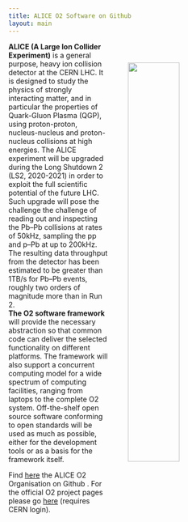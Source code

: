 ```yaml
---
title: ALICE O2 Software on Github
layout: main
---
```


<img src="{{site.baseurl}}/images/o2logo.png" style="width: 45%; margin: 40px 40px; float: right;"/>

<p style="text-align: justify;">

<strong>ALICE  (A  Large  Ion   Collider  Experiment)</strong>  is  a  general
purpose,  heavy ion  collision detector  at the  CERN LHC.  It is  designed to
study  the physics  of  strongly  interacting matter,  and  in particular  the
properties of  Quark-Gluon Plasma (QGP), using  proton-proton, nucleus-nucleus
and proton-nucleus collisions  at high energies. The ALICE  experiment will be
upgraded during the  Long Shutdown 2 (LS2, 2020-2021) in  order to exploit the
full  scientific potential  of  the future  LHC. Such  upgrade  will pose  the
challenge the challenge of reading out  and inspecting the Pb–Pb collisions at
rates of 50kHz, sampling  the pp and p–Pb at up to  200kHz. The resulting data
throughput from the  detector has been estimated to be  greater than 1TB/s for
Pb–Pb events, roughly two orders of magnitude more than in Run 2.
<br/>
<strong>The  O2   software  framework</strong>  will  provide   the  necessary
abstraction  so that  common code  can deliver  the selected  functionality on
different platforms.  The framework will  also support a  concurrent computing
model for a wide spectrum of computing facilities, ranging from laptops to the
complete  O2 system.  Off-the-shelf open  source software  conforming to  open
standards will be  used as much as possible, either  for the development tools
or as a basis for the framework itself.

Find <a href="https://github.com/AliceO2Group">here</a> the ALICE O2 Organisation on Github
. For the official O2 project pages please go <a href="https://cern.ch/alice-o2">here</a> (requires CERN login).
